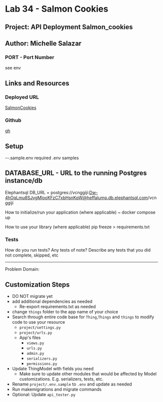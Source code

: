# Lab 34 - Salmon Cookies
## Project: API Deployment Salmon_cookies
## Author: Michelle Salazar

### PORT - Port Number
see env

## Links and Resources

### Deployed URL
[SalmonCookies](https://cookie-stand-api-ms.herokuapp.com/)

### Github
[gh](https://github.com/MISalz/cookie-stand-api)

## Setup
--.sample.env
required .env samples

## DATABASE_URL - URL to the running Postgres instance/db

Elephantsql
DB_URL = postgres://vcnggiji:Dw-4hOqLmu8SJvgMlooKFzC7xbHsnKqW@heffalump.db.elephantsql.com/vcnggiji

How to initialize/run your application (where applicable)
~ docker compose up

How to use your library (where applicable)
pip freeze > requirements.txt


### Tests
How do you run tests?
Any tests of note?
Describe any tests that you did not complete, skipped, etc

---

Problem Domain:

## Customization Steps

- DO NOT migrate yet
- add additional dependencies as needed
  - Re-export requirements.txt as needed
- change `things` folder to the app name of your choice
- Search through entire code base for `Thing`,`Things` and `things` to modify code to use your resource
  - `project/settings.py`
  - `project/urls.py`
  - App's files
    - `views.py`
    - `urls.py`
    - `admin.py`
    - `serializers.py`
    - `permissions.py`
- Update ThingModel with fields you need
  - Make sure to update other modules that would be affected by Model customizations. E.g. serializers, tests, etc.
- Rename `project/.env.sample` to `.env` and update as needed
- Run makemigrations and migrate commands
- Optional: Update `api_tester.py`
